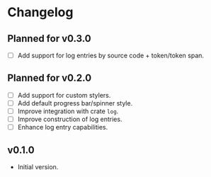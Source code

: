 # Changelog

## Planned for v0.3.0

- [ ] Add support for log entries by source code + token/token span.

## Planned for v0.2.0

- [ ] Add support for custom stylers.
- [ ] Add default progress bar/spinner style.
- [ ] Improve integration with crate `log`.
- [ ] Improve construction of log entries.
- [ ] Enhance log entry capabilities.

## v0.1.0

- Initial version.